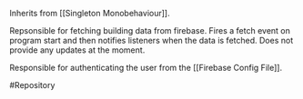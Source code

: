 Inherits from [[Singleton Monobehaviour]].

Repsonsible for fetching building data from firebase. Fires a fetch event on program start and then notifies listeners when the data is fetched. Does not provide any updates at the moment.

Responsible for authenticating the user from the [[Firebase Config File]].

#Repository
